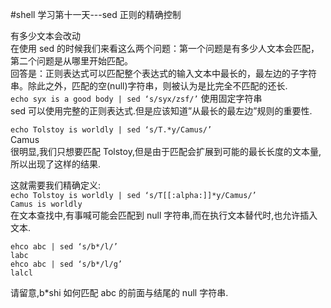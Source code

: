 #shell 学习第十一天---sed 正则的精确控制

有多少文本会改动  
在使用 sed 的时候我们来看这么两个问题：第一个问题是有多少人文本会匹配，第二个问题是从哪里开始匹配。  
回答是：正则表达式可以匹配整个表达式的输入文本中最长的，最左边的子字符串。除此之外，匹配的空(null)字符串，则被认为是比完全不匹配的还长.  
```echo syx is a good body | sed ‘s/syx/zsf/’```   使用固定字符串  
sed 可以使用完整的正则表达式.但是应该知道”从最长的最左边”规则的重要性.
 
```echo Tolstoy is worldly | sed ‘s/T.*y/Camus/’```  
Camus    
很明显,我们只想要匹配 Tolstoy,但是由于匹配会扩展到可能的最长长度的文本量,所以出现了这样的结果.
 
这就需要我们精确定义:  
```echo Tolstoy is worldly | sed ‘s/T[[:alpha:]]*y/Camus/’```  
```Camus is worldly```  
在文本查找中,有事喊可能会匹配到 null 字符串,而在执行文本替代时,也允许插入文本.  

```
ehco abc | sed ‘s/b*/l/’ 
labc  
ehco abc | sed ‘s/b*/l/g’  
lalcl  
```

请留意,b*shi 如何匹配 abc 的前面与结尾的 null 字符串.


